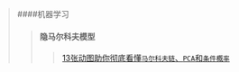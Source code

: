 >####机器学习
>>#### 隐马尔科夫模型
>>>[13张动图助你彻底看懂`马尔科夫链`、`PCA`和`条件概率`](https://mp.weixin.qq.com/s/yQsbsTNkEPj7j56RsKe8eg)
